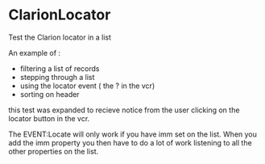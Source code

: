 # ClarionLocator
Test the Clarion locator in a list


  An example of  :
   * filtering a list of records  
   * stepping through a list       
   * using the locator event ( the ? in the vcr) 
   * sorting on header
   
 this test was expanded to recieve notice from the user clicking on the locator button
 in the vcr.

  The EVENT:Locate will only work if you have imm set on the list.
  When you add the imm property you then have to do a lot of work 
  listening to all the other properties on the list.

